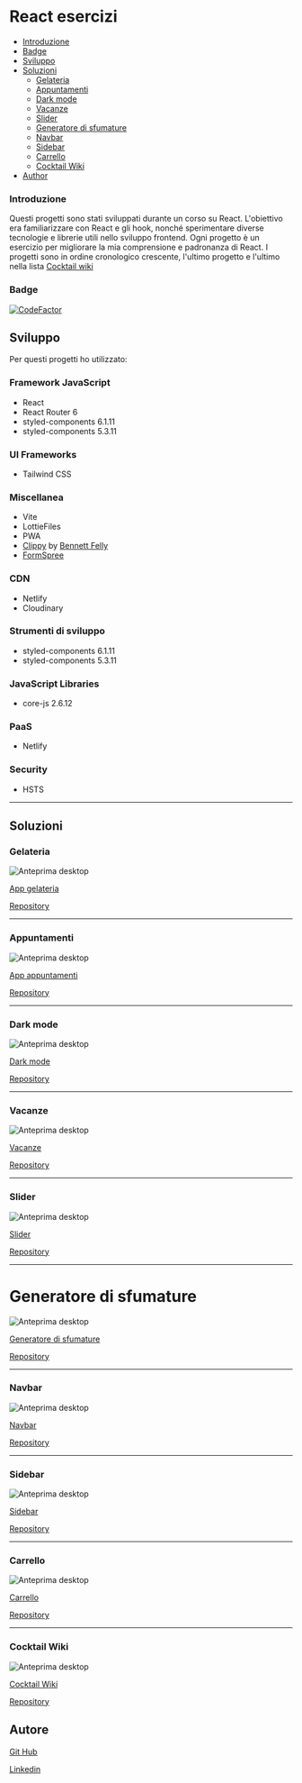 # React esercizi

- [Introduzione](#introduzione)
- [Badge](#badge)
- [Sviluppo](#sviluppo)
- [Soluzioni](#soluzioni)
  - [Gelateria](#gelateria)
  - [Appuntamenti](#appuntamenti)
  - [Dark mode](#dark-mode)
  - [Vacanze](#vacanze)
  - [Slider](#slider)
  - [Generatore di sfumature](#generatore-di-sfumature)
  - [Navbar](#navbar)
  - [Sidebar](#sidebar)
  - [Carrello](#carrello)
  - [Cocktail Wiki](#cocktail-wiki)
- [Author](#author)

### Introduzione

Questi progetti sono stati sviluppati durante un corso su React. L'obiettivo era familiarizzare con React e gli hook, nonché sperimentare diverse tecnologie e librerie utili nello sviluppo frontend. Ogni progetto è un esercizio per migliorare la mia comprensione e padronanza di React.
I progetti sono in ordine cronologico crescente, l'ultimo progetto e l'ultimo nella lista [Cocktail wiki](#cocktail-wiki)


### Badge

[![CodeFactor](https://www.codefactor.io/repository/github/smailen5/react-esercizi/badge)](https://www.codefactor.io/repository/github/smailen5/react-esercizi)


## Sviluppo

Per questi progetti ho utilizzato:

### Framework JavaScript

- React
- React Router 6
- styled-components 6.1.11
- styled-components 5.3.11

### UI Frameworks

- Tailwind CSS

### Miscellanea

- Vite
- LottieFiles
- PWA
- [Clippy](https://bennettfeely.com/clippy/) by [Bennett Felly](https://bennettfeely.com)
- [FormSpree](https://formspree.io/)

### CDN

- Netlify
- Cloudinary

### Strumenti di sviluppo

- styled-components 6.1.11
- styled-components 5.3.11

### JavaScript Libraries

- core-js 2.6.12

### PaaS

- Netlify

### Security

- HSTS

---

## Soluzioni

### Gelateria

![Anteprima desktop](./Screenshot/gelateria.jpeg)

[App gelateria](https://gelateria-app.netlify.app/)

[Repository](https://github.com/Smailen5/react-esercizi/tree/main/gelateria)

---

### Appuntamenti

![Anteprima desktop](./Screenshot/appuntamenti.jpeg)

[App appuntamenti](https://app-appuntamenti.netlify.app/)

[Repository](https://github.com/Smailen5/react-esercizi/tree/main/appuntamenti)

---

### Dark mode

![Anteprima desktop](./Screenshot/dark%20mode.jpeg)

[Dark mode](https://app-dark-mode.netlify.app/)

[Repository](https://github.com/Smailen5/react-esercizi/tree/main/dark-mode)

---

### Vacanze

![Anteprima desktop](./Screenshot/vacanze-desktop.jpeg)

[Vacanze](https://app-vacanze.netlify.app/)

[Repository](https://github.com/Smailen5/react-esercizi/tree/main/vacanze)

---

### Slider

![Anteprima desktop](./Screenshot/slider-desktop.jpeg)

[Slider](https://app-slider.netlify.app/)

[Repository](https://github.com/Smailen5/react-esercizi/tree/main/slider)

---

# Generatore di sfumature

![Anteprima desktop](./Screenshot//color-gradient-desktop.jpeg)

[Generatore di sfumature](https://shade-color.netlify.app/)

[Repository](https://github.com/Smailen5/react-esercizi/tree/main/color-grading)

---

### Navbar

![Anteprima desktop](./Screenshot//navbar.jpeg)

[Navbar](https://dev-bar.netlify.app/)

[Repository](https://github.com/Smailen5/react-esercizi/tree/main/navbar)

---

### Sidebar

![Anteprima desktop](./Screenshot//sidebar.jpeg)

[Sidebar](https://stirring-caramel-6077da.netlify.app/)

[Repository](https://github.com/Smailen5/react-esercizi/tree/main/sidebar)

---

### Carrello

![Anteprima desktop](./Screenshot//carrello.jpeg)

[Carrello](https://6687da577b536c479a070fbf--celebrated-llama-97d13f.netlify.app/)

[Repository](https://github.com/Smailen5/react-esercizi/tree/main/cart)

---

### Cocktail Wiki

![Anteprima desktop](./Screenshot/cocktail.jpeg)

[Cocktail Wiki](https://sparkly-taffy-8ba942.netlify.app/)

[Repository](https://github.com/Smailen5/react-esercizi/tree/main/cocktail)

## Autore

[Git Hub](https://github.com/Smailen5)

[Linkedin](https://www.linkedin.com/in/smailen-vargas/)
